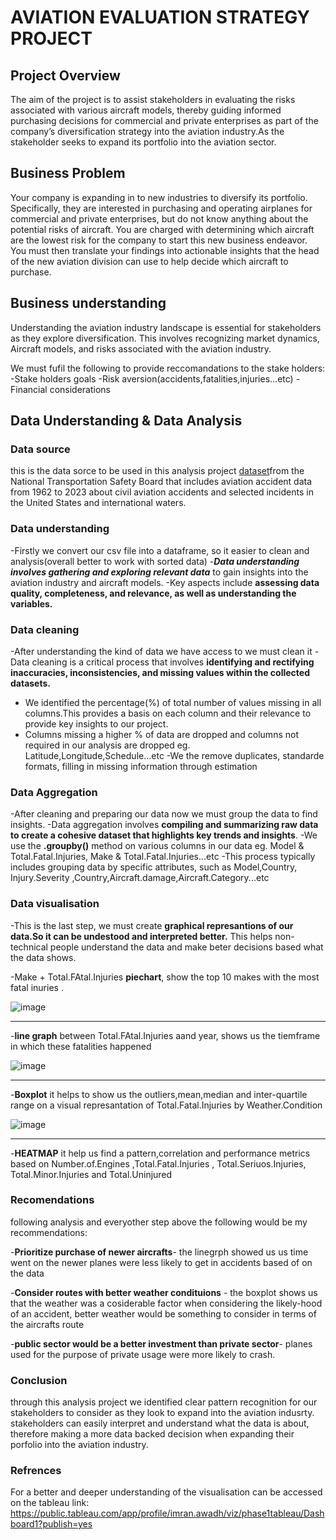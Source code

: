 # AVIATION EVALUATION STRATEGY PROJECT

## Project Overview 

The aim of the project is to assist stakeholders in evaluating the risks associated with various aircraft models, thereby guiding informed purchasing decisions for commercial and private enterprises as part of the company’s diversification strategy into the aviation industry.As the stakeholder seeks to expand its portfolio into the aviation sector.


## Business Problem

Your company is expanding in to new industries to diversify its portfolio. Specifically, they are interested in purchasing and operating airplanes for commercial and private enterprises, but do not know anything about the potential risks of aircraft. You are charged with determining which aircraft are the lowest risk for the company to start this new business endeavor. You must then translate your findings into actionable insights that the head of the new aviation division can use to help decide which aircraft to purchase.

## Business understanding

Understanding the aviation industry landscape is essential for stakeholders as they explore diversification. This involves recognizing market dynamics, Aircraft models, and risks associated with the aviation industry.

We must fufil the following to provide reccomandations to the stake holders:
-Stake holders goals
-Risk aversion(accidents,fatalities,injuries...etc)
-Financial considerations



##  Data Understanding & Data  Analysis

### Data source 
this is the data sorce to be used in this analysis project [dataset](https://www.kaggle.com/datasets/khsamaha/aviation-accident-database-synopses)from the National Transportation Safety Board that includes aviation accident data from 1962 to 2023 about civil aviation accidents and selected incidents in the United States and international waters. 

### Data understanding
-Firstly we convert our csv file into a dataframe, so it easier to clean and analysis(overall better to work with sorted data)
-***Data understanding involves gathering and exploring relevant data*** to gain insights into the aviation industry and aircraft models.
-Key aspects include **assessing data quality, completeness, and relevance, as well as understanding the variables.**


### Data cleaning
-After understanding the kind of data we have access to we must clean it
-Data cleaning is a critical process that involves **identifying and rectifying inaccuracies, inconsistencies, and missing values within the collected datasets.**
- We identified the percentage(%) of total number of values missing in all columns.This provides a basis on each column and their relevance to provide key insights to our project.
- Columns missing a higher % of data are dropped and columns not required in our analysis are dropped eg. Latitude,Longitude,Schedule...etc
-We the remove duplicates, standarde formats, filling in missing information through estimation



### Data Aggregation
-After cleaning and preparing our data now we must group the data to find insights.
-Data aggregation involves **compiling and summarizing raw data to create a cohesive dataset that highlights key trends and insights**.
-We use the **.groupby()** method on various columns in our data eg. Model & Total.Fatal.Injuries, Make & Total.Fatal.Injuries...etc
-This process typically includes grouping data by specific attributes, such as Model,Country, Injury.Severity ,Country,Aircraft.damage,Aircraft.Category...etc


### Data visualisation
-This is the last step, we must create **graphical represantions of our data.So it can be undestood and interpreted better.**
This helps non-technical people understand the data and make beter decisions based what the data shows.

-Make  + Total.FAtal.Injuries **piechart**, show the top 10  makes with the most fatal inuries .



![image](https://github.com/user-attachments/assets/79e1ac59-d688-412f-923f-c6e475ec2b69)








---------------------------------------------------------------------------------------------------


-**line graph** between Total.FAtal.Injuries aand year, shows us the tiemframe in which these  fatalities happened




![image](https://github.com/user-attachments/assets/468115ae-e987-4087-8117-3a1cc16c7e85)








-------------------------------------------------------------------------------------------------------------------------------------


-**Boxplot** it helps to show us the outliers,mean,median and inter-quartile range on a visual represantation of Total.Fatal.Injuries by Weather.Condition


![image](https://github.com/user-attachments/assets/254577b4-b983-4b24-b438-2a676eadf398)





---------------------------------------------------------------------------------------------------------------------------------------


-**HEATMAP** it help us find a pattern,correlation and performance metrics based on  Number.of.Engines   ,Total.Fatal.Injuries  ,  Total.Seriuos.Injuries, Total.Minor.Injuries and Total.Uninjured 


### Recomendations
following analysis and everyother step above the following would be my recommendations:

-**Prioritize purchase of newer aircrafts**- the linegrph showed us us time went on the newer planes were less likely to get in accidents based of on the data

-**Consider routes with better weather condituions**  -  the boxplot shows us that the weather was a cosiderable factor when considering the likely-hood of an accident, better weather would be something to consider in terms of the aircrafts route

-**public sector would be a better investment than private sector**- planes used for the purpose of private usage were more likely to crash.

### Conclusion
through this analysis project we identified clear pattern recognition for our stakeholders to consider as they look to expand into the aviation indusrty.
stakeholders can easily interpret and understand what the data is about, therefore making a more data backed  decision when expanding their porfolio into the aviation industry. 


### Refrences 
For a better and deeper understanding of the visualisation can be accessed on the tableau link:
https://public.tableau.com/app/profile/imran.awadh/viz/phase1tableau/Dashboard1?publish=yes





   
